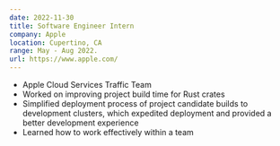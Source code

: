 ```yaml
---
date: 2022-11-30
title: Software Engineer Intern
company: Apple
location: Cupertino, CA
range: May - Aug 2022.
url: https://www.apple.com/
---
```


- Apple Cloud Services Traffic Team
- Worked on improving project build time for Rust crates
- Simplified deployment process of project candidate builds to development
  clusters, which expedited deployment and provided a better development
  experience
- Learned how to work effectively within a team

